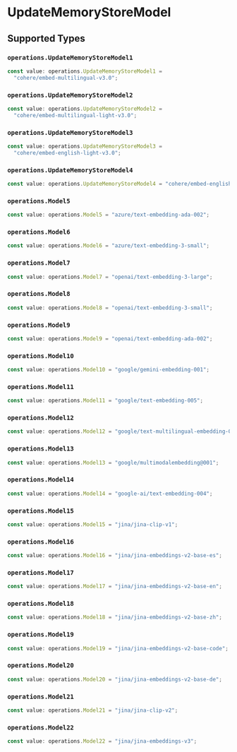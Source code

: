 # UpdateMemoryStoreModel


## Supported Types

### `operations.UpdateMemoryStoreModel1`

```typescript
const value: operations.UpdateMemoryStoreModel1 =
  "cohere/embed-multilingual-v3.0";
```

### `operations.UpdateMemoryStoreModel2`

```typescript
const value: operations.UpdateMemoryStoreModel2 =
  "cohere/embed-multilingual-light-v3.0";
```

### `operations.UpdateMemoryStoreModel3`

```typescript
const value: operations.UpdateMemoryStoreModel3 =
  "cohere/embed-english-light-v3.0";
```

### `operations.UpdateMemoryStoreModel4`

```typescript
const value: operations.UpdateMemoryStoreModel4 = "cohere/embed-english-v3.0";
```

### `operations.Model5`

```typescript
const value: operations.Model5 = "azure/text-embedding-ada-002";
```

### `operations.Model6`

```typescript
const value: operations.Model6 = "azure/text-embedding-3-small";
```

### `operations.Model7`

```typescript
const value: operations.Model7 = "openai/text-embedding-3-large";
```

### `operations.Model8`

```typescript
const value: operations.Model8 = "openai/text-embedding-3-small";
```

### `operations.Model9`

```typescript
const value: operations.Model9 = "openai/text-embedding-ada-002";
```

### `operations.Model10`

```typescript
const value: operations.Model10 = "google/gemini-embedding-001";
```

### `operations.Model11`

```typescript
const value: operations.Model11 = "google/text-embedding-005";
```

### `operations.Model12`

```typescript
const value: operations.Model12 = "google/text-multilingual-embedding-002";
```

### `operations.Model13`

```typescript
const value: operations.Model13 = "google/multimodalembedding@001";
```

### `operations.Model14`

```typescript
const value: operations.Model14 = "google-ai/text-embedding-004";
```

### `operations.Model15`

```typescript
const value: operations.Model15 = "jina/jina-clip-v1";
```

### `operations.Model16`

```typescript
const value: operations.Model16 = "jina/jina-embeddings-v2-base-es";
```

### `operations.Model17`

```typescript
const value: operations.Model17 = "jina/jina-embeddings-v2-base-en";
```

### `operations.Model18`

```typescript
const value: operations.Model18 = "jina/jina-embeddings-v2-base-zh";
```

### `operations.Model19`

```typescript
const value: operations.Model19 = "jina/jina-embeddings-v2-base-code";
```

### `operations.Model20`

```typescript
const value: operations.Model20 = "jina/jina-embeddings-v2-base-de";
```

### `operations.Model21`

```typescript
const value: operations.Model21 = "jina/jina-clip-v2";
```

### `operations.Model22`

```typescript
const value: operations.Model22 = "jina/jina-embeddings-v3";
```

